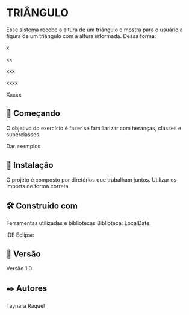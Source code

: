 # TRIÂNGULO 

Esse sistema recebe a altura de um triângulo e mostra para o usuário a figura de um triângulo com a altura informada. Dessa forma:

x

xx

xxx

xxxx

Xxxxx


## 🚀 Começando
O objetivo do exercício é fazer se familiarizar com heranças, classes e superclasses.

Dar exemplos
## 🔧 Instalação
O projeto é composto por diretórios que trabalham juntos. Utilizar os imports de forma correta.

## 🛠️ Construído com
Ferramentas utilizadas e bibliotecas
Biblioteca: LocalDate.

IDE Eclipse
## 📌 Versão
Versão 1.0

## ✒️ Autores
Taynara Raquel
